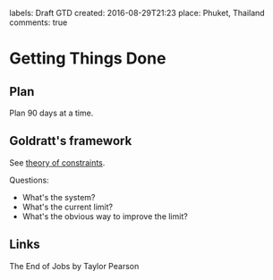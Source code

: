 labels: Draft
  		GTD
created: 2016-08-29T21:23
place: Phuket, Thailand
comments: true

# Getting Things Done

## Plan

Plan 90 days at a time.

## Goldratt's framework

See [theory of constraints](https://en.wikipedia.org/wiki/Theory_of_constraints).

Questions:

- What's the system?
- What's the current limit?
- What's the obvious way to improve the limit?

## Links

The End of Jobs by Taylor Pearson
